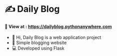 # ✍️ Daily Blog
#### 🚀 View at : https://dailyblog.pythonanywhere.com 
- 👋 Hi, Daily Blog is a web application project
- 🏬 Simple blogging website
- 💻 Developed using Flask
